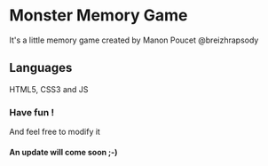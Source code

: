 # Monster Memory Game

It's a little memory game created by Manon Poucet @breizhrapsody

## Languages

HTML5, CSS3 and JS

### Have fun ! 

And feel free to modify it

#### An update will come soon ;-)
